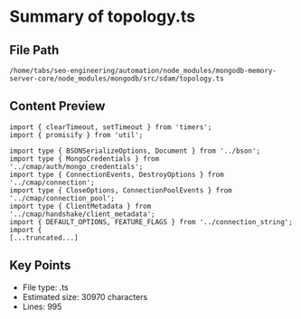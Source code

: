 # Summary of topology.ts
  
## File Path
`/home/tabs/seo-engineering/automation/node_modules/mongodb-memory-server-core/node_modules/mongodb/src/sdam/topology.ts`

## Content Preview
```
import { clearTimeout, setTimeout } from 'timers';
import { promisify } from 'util';

import type { BSONSerializeOptions, Document } from '../bson';
import type { MongoCredentials } from '../cmap/auth/mongo_credentials';
import type { ConnectionEvents, DestroyOptions } from '../cmap/connection';
import type { CloseOptions, ConnectionPoolEvents } from '../cmap/connection_pool';
import type { ClientMetadata } from '../cmap/handshake/client_metadata';
import { DEFAULT_OPTIONS, FEATURE_FLAGS } from '../connection_string';
import {
[...truncated...]
```

## Key Points
- File type: .ts
- Estimated size: 30970 characters
- Lines: 995
